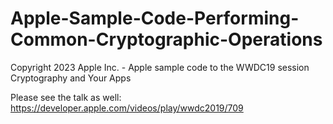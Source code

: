 # Apple-Sample-Code-Performing-Common-Cryptographic-Operations

Copyright 2023 Apple Inc. - Apple sample code to the WWDC19 session Cryptography and Your Apps

Please see the talk as well: https://developer.apple.com/videos/play/wwdc2019/709
